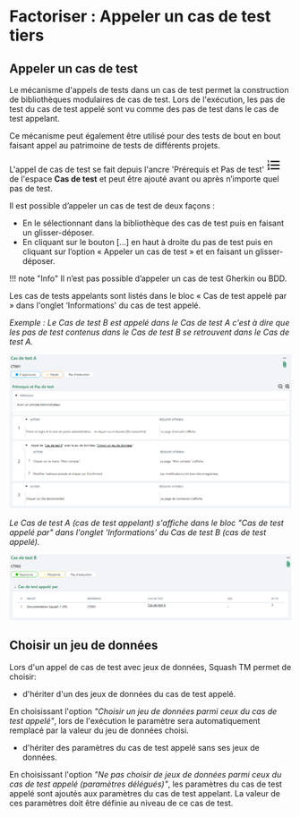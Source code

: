 # Factoriser : Appeler un cas de test tiers 


## Appeler un cas de test

Le mécanisme d'appels de tests dans un cas de test permet la construction de bibliothèques modulaires de cas de test. Lors de l'exécution, les pas de test du cas de test appelé sont vu comme des pas de test dans le cas de test appelant.

Ce mécanisme peut également être utilisé pour des tests de bout en bout faisant appel au patrimoine de tests de différents projets.

L'appel de cas de test se fait depuis l'ancre 'Prérequis et Pas de test' ![Prérequis et Pas de test](resources/steps.png) de l'espace **Cas de test** et peut être ajouté avant ou après n’importe quel pas de test.

Il est possible d’appeler un cas de test de deux façons :

-	En le sélectionnant dans la bibliothèque des cas de test puis en faisant un glisser-déposer. 
-	En cliquant sur le bouton […] en haut à droite du pas de test puis en cliquant sur l’option « Appeler un cas de test » et en faisant un glisser-déposer.

!!! note "Info"
    Il n’est pas possible d’appeler un cas de test Gherkin ou BDD.

Les cas de tests appelants sont listés dans le bloc « Cas de test appelé par » dans l'onglet ‘Informations' du cas de test appelé.

*Exemple : 
Le Cas de test B est appelé dans le Cas de test A c'est à dire que les pas de test contenus dans le Cas de test B se retrouvent dans le Cas de test A.*

![Cas de test appelé](resources/appel-de-cas-de-testFR.png)

*Le Cas de test A (cas de test appelant) s'affiche dans le bloc "Cas de test appelé par" dans l'onglet 'Informations' du Cas de test B (cas de test appelé).*

![Cas de test appelé](resources/cas-de-tes-appeleFR.png)

## Choisir un jeu de données

Lors d'un appel de cas de test avec jeux de données, Squash TM permet de choisir:

- d'hériter d'un des jeux de données du cas de test appelé.

En choisissant l'option *"Choisir un jeu de données parmi ceux du cas de test appelé"*, lors de l'exécution le paramètre sera automatiquement remplacé par la valeur du jeu de données choisi.

- d'hériter des paramètres du cas de test appelé sans ses jeux de données.

En choisissant l'option *"Ne pas choisir de jeux de données parmi ceux du cas de test appelé (paramètres délégués)"*, les paramètres du cas de test appelé sont ajoutés aux paramètres du cas de test appelant.
La valeur de ces paramètres doit être définie au niveau de ce cas de test.